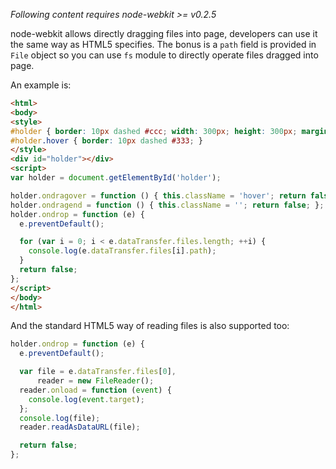 _Following content requires node-webkit >= v0.2.5_

node-webkit allows directly dragging files into page, developers can use it the same way as HTML5 specifies. The bonus is a `path` field is provided in `File` object so you can use `fs` module to directly operate files dragged into page.

An example is:

```html
<html>
<body>
<style>
#holder { border: 10px dashed #ccc; width: 300px; height: 300px; margin: 20px auto;}
#holder.hover { border: 10px dashed #333; }
</style>
<div id="holder"></div>
<script>
var holder = document.getElementById('holder');

holder.ondragover = function () { this.className = 'hover'; return false; };
holder.ondragend = function () { this.className = ''; return false; };
holder.ondrop = function (e) {
  e.preventDefault();

  for (var i = 0; i < e.dataTransfer.files.length; ++i) {
    console.log(e.dataTransfer.files[i].path);
  }
  return false;
};
</script>
</body>
</html>
```

And the standard HTML5 way of reading files is also supported too:

```javascript
holder.ondrop = function (e) {
  e.preventDefault();

  var file = e.dataTransfer.files[0],
      reader = new FileReader();
  reader.onload = function (event) {
    console.log(event.target);
  };
  console.log(file);
  reader.readAsDataURL(file);

  return false;
};
```